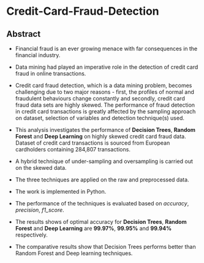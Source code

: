 # Credit-Card-Fraud-Detection

## Abstract

* Financial fraud is an ever growing menace with far consequences in the financial industry.

* Data mining had played an imperative role in the detection of credit card fraud in online transactions. 

* Credit card fraud detection, which is a data mining problem, becomes challenging due to two major reasons - first, the profiles of normal and fraudulent behaviours change constantly and secondly, credit card fraud data sets are highly skewed. The performance of fraud detection in credit card transactions is greatly affected by the sampling approach on dataset, selection of variables and detection technique(s) used. 

* This analysis investigates the performance of __Decision Trees__, __Random Forest__ and __Deep Learning__ on highly skewed credit card fraud data. Dataset of credit card transactions is sourced from European cardholders containing 284,807 transactions. 

* A hybrid technique of under-sampling and oversampling is carried out on the skewed data.

* The three techniques are applied on the raw and preprocessed data. 

* The work is implemented in Python. 

* The performance of the techniques is evaluated based on _accuracy_, _precision_, *f1_score*.

* The results shows of optimal accuracy for __Decision Trees__, __Random Forest__ and __Deep Learning__ are __99.97%__, __99.95%__ and __99.94%__ respectively.

* The comparative results show that Decision Trees performs better than Random Forest and Deep learning techniques.
























